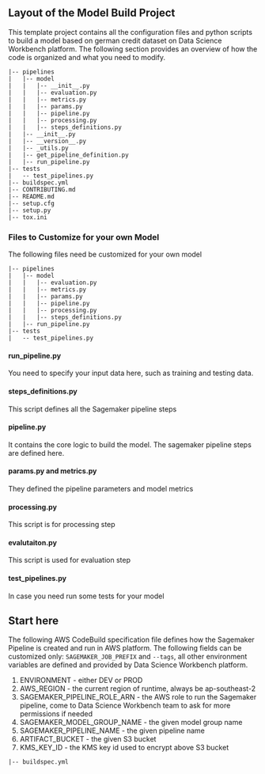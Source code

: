 ## Layout of the Model Build Project

This template project contains all the configuration files and python scripts to build a model based on german credit dataset on Data Science Workbench platform.
The following section provides an overview of how the code is organized and what you need to modify. 

```
|-- pipelines
|   |-- model
|   |   |-- __init__.py
|   |   |-- evaluation.py
|   |   |-- metrics.py
|   |   |-- params.py
|   |   |-- pipeline.py
|   |   |-- processing.py
|   |   |-- steps_definitions.py
|   |-- __init__.py
|   |-- __version__.py
|   |-- _utils.py
|   |-- get_pipeline_definition.py
|   |-- run_pipeline.py
|-- tests
|   -- test_pipelines.py
|-- buildspec.yml
|-- CONTRIBUTING.md
|-- README.md
|-- setup.cfg
|-- setup.py
|-- tox.ini
```

### Files to Customize for your own Model
The following files need be customized for your own model
```
|-- pipelines
|   |-- model
|   |   |-- evaluation.py
|   |   |-- metrics.py
|   |   |-- params.py
|   |   |-- pipeline.py
|   |   |-- processing.py
|   |   |-- steps_definitions.py
|   |-- run_pipeline.py
|-- tests
|   -- test_pipelines.py
```
#### run_pipeline.py
You need to specify your input data here, such as training and testing data.
#### steps_definitions.py
This script defines all the Sagemaker pipeline steps
#### pipeline.py 
It contains the core logic to build the model. The sagemaker pipeline steps are defined here.
#### params.py and metrics.py
They defined the pipeline parameters and model metrics
#### processing.py
This script is for processing step
#### evalutaiton.py
This script is used for evaluation step
#### test_pipelines.py
In case you need run some tests for your model

## Start here
The following AWS CodeBuild specification file defines how the Sagemaker Pipeline is created and run in AWS platform.
The following fields can be customized only:
    `SAGEMAKER_JOB_PREFIX` and `--tags`, all other environment variables are defined and provided by Data Science Workbench platform.

1. ENVIRONMENT - either DEV or PROD
2. AWS_REGION - the current region of runtime, always be ap-southeast-2
3. SAGEMAKER_PIPELINE_ROLE_ARN - the AWS role to run the Sagemaker pipeline, come to Data Science Workbench team to ask for more permissions if needed
4. SAGEMAKER_MODEL_GROUP_NAME - the given model group name
5. SAGEMAKER_PIPELINE_NAME - the given pipeline name
6. ARTIFACT_BUCKET - the given S3 bucket
7. KMS_KEY_ID - the KMS key id used to encrypt above S3 bucket

```
|-- buildspec.yml
```
 
 
